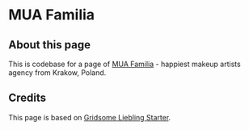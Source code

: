 # MUA Familia

## About this page

This is codebase for a page of [MUA Familia](https://muafamilia.pl) - happiest makeup artists agency from Krakow, Poland.

## Credits

This page is based on [Gridsome Liebling Starter](https://github.com/jammeryhq/gridsome-starter-liebling).
